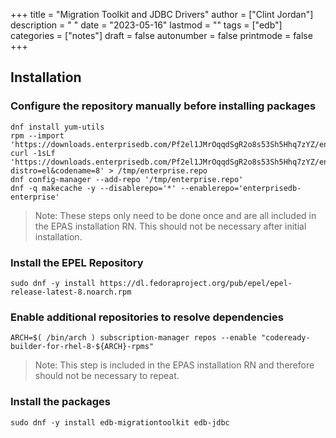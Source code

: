 +++
title = "Migration Toolkit and JDBC Drivers"
author = ["Clint Jordan"]
description = " "
date = "2023-05-16"
lastmod = ""
tags = ["edb"]
categories = ["notes"]
draft = false
autonumber = false
printmode = false
+++


## Installation

### Configure the repository manually before installing packages

```shell
dnf install yum-utils 
rpm --import 'https://downloads.enterprisedb.com/Pf2el1JMrOqqdSgR2o8s53Sh5Hhq7zYZ/enterprise/gpg.E71EB0829F1EF813.key'
curl -1sLf 'https://downloads.enterprisedb.com/Pf2el1JMrOqqdSgR2o8s53Sh5Hhq7zYZ/enterprise/config.rpm.txt?distro=el&codename=8' > /tmp/enterprise.repo
dnf config-manager --add-repo '/tmp/enterprise.repo'
dnf -q makecache -y --disablerepo='*' --enablerepo='enterprisedb-enterprise'
```

> Note: These steps only need to be done once and are all included in the EPAS
> installation RN. This should not be necessary after initial installation.

### Install the EPEL Repository

```shell
sudo dnf -y install https://dl.fedoraproject.org/pub/epel/epel-release-latest-8.noarch.rpm
```

### Enable additional repositories to resolve dependencies

```shell
ARCH=$( /bin/arch ) subscription-manager repos --enable "codeready-builder-for-rhel-8-${ARCH}-rpms"
```

> Note: This step is included in the EPAS installation RN and therefore
> should not be necessary to repeat.


### Install the packages

```shell
sudo dnf -y install edb-migrationtoolkit edb-jdbc
```
